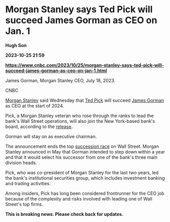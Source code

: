 # Morgan Stanley says Ted Pick will succeed James Gorman as CEO on Jan. 1
**Hugh Son**

**2023-10-25 21:59**

**https://www.cnbc.com/2023/10/25/morgan-stanley-says-ted-pick-will-succeed-james-gorman-as-ceo-on-jan-1.html**

James Gorman, Morgan Stanley CEO, July 18, 2023.

CNBC

[Morgan Stanley](https://www.cnbc.com/quotes/MS/) said Wednesday that [Ted Pick](https://www.morganstanley.com/about-us-governance/operating-committee/ted-pick) will succeed [James Gorman](https://www.cnbc.com/video/2017/01/19/james-gorman-4-percent-economic-growth-unlikely.html) as CEO at the start of 2024.

Pick, a Morgan Stanley veteran who rose through the ranks to lead the bank's Wall Street operations, will also join the New York-based bank's board, according to the [release](https://www.businesswire.com/news/home/20231025233829/en/Morgan-Stanley-Announces-Ted-Pick-to-Become-Chief-Executive-Officer-on-January-1-2024-James-Gorman-to-Become-Executive-Chairman).

Gorman will stay on as executive chairman.

The announcement ends the top [succession race](https://www.cnbc.com/2023/05/19/morgan-stanley-ceo-succession-gorman-to-step-down-within-the-year.html) on Wall Street. Morgan Stanley announced in May that Gorman intended to step down within a year and that it would select his successor from one of the bank's three main division heads.

Pick, who was co-president of Morgan Stanley for the last two years, led the bank's institutional securities group, which includes investment banking and trading activities.

Among insiders, Pick has long been considered frontrunner for the CEO job because of the complexity and risks involved with leading one of Wall Street's top firms.  
  
  

**This is breaking news. Please check back for updates.**